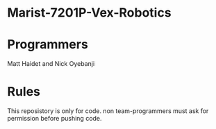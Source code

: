 Marist-7201P-Vex-Robotics
=========================

Programmers
=========================
Matt Haidet and
Nick Oyebanji

Rules
========================
This reposistory is only for code.
non team-programmers must ask for permission before pushing code.

